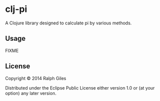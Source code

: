 # clj-pi

A Clojure library designed to calculate pi by various methods.

## Usage

FIXME

## License

Copyright © 2014 Ralph Giles

Distributed under the Eclipse Public License either version 1.0 or (at
your option) any later version.
